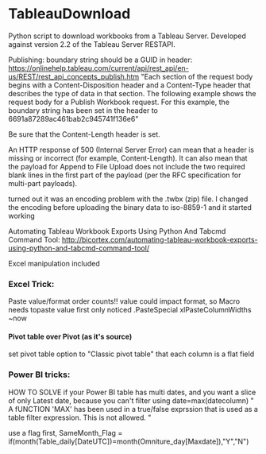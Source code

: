 # TableauDownload
Python script to download workbooks from a Tableau Server.  Developed against version 2.2 of the Tableau Server RESTAPI.

Publishing:
boundary string should be a GUID in header:
https://onlinehelp.tableau.com/current/api/rest_api/en-us/REST/rest_api_concepts_publish.htm
"Each section of the request body begins with a Content-Disposition header and a Content-Type header that describes the type of data in that section. The following example shows the request body for a Publish Workbook request. For this example, the boundary string has been set in the header to 6691a87289ac461bab2c945741f136e6"

Be sure that the Content-Length header is set.

An HTTP response of 500 (Internal Server Error) can mean that a header is missing or incorrect (for example, Content-Length). It can also mean that the payload for Append to File Upload does not include the two required blank lines in the first part of the payload (per the RFC specification for multi-part payloads). 


 turned out it was an encoding problem with the .twbx (zip) file. I changed the encoding before uploading the binary data to iso-8859-1 and it started working


Automating Tableau Workbook Exports Using Python And Tabcmd Command Tool: http://bicortex.com/automating-tableau-workbook-exports-using-python-and-tabcmd-command-tool/


Excel manipulation included

### Excel Trick:
Paste value/format order counts!! value could impact format, so Macro needs topaste value first
only noticed .PasteSpecial xlPasteColumnWidths ~now

#### Pivot table over Pivot (as it's source)
set pivot table option to "Classic pivot table" that each column is a flat field




### Power BI tricks:


HOW TO SOLVE if your Power BI table has multi dates, and you want a slice of only Latest date, because you can't filter using date=max(datecolumn)
" A fUNCTION 'MAX' has been used in a true/false exprssion that is used as a table filter expression. This is not allowed. "


use a flag first, SameMonth_Flag = if(month(Table_daily[DateUTC])=month(Omniture_day[Maxdate]),"Y","N")
